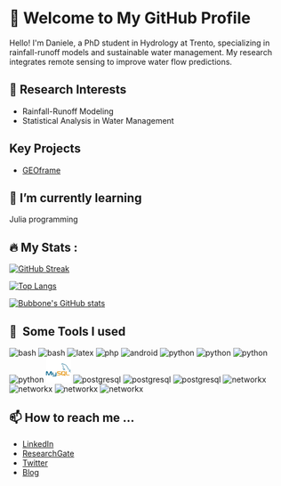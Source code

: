 # 👋 Welcome to My GitHub Profile

Hello! I'm Daniele, a PhD student in Hydrology at Trento, specializing in rainfall-runoff models and sustainable water management. My research integrates remote sensing to improve water flow predictions.

## 👀 Research Interests
- Rainfall-Runoff Modeling
- Statistical Analysis in Water Management

## Key Projects
- [GEOframe](https://github.com/geoframecomponents)

  
## 🌱 I’m currently learning
Julia programming


## :fire: My Stats :
[![GitHub Streak](http://github-readme-streak-stats.herokuapp.com?user=bubbobne&theme=dark&background=000000)](https://git.io/streak-stats)

[![Top Langs](https://github-readme-stats.vercel.app/api/top-langs/?username=bubbobne&layout=compact&theme=vision-friendly-dark)](https://github.com/anuraghazra/github-readme-stats)

[![Bubbone's GitHub stats](https://github-readme-stats.vercel.app/api?username=bubbobne)](https://github.com/bubbobne/github-readme-stats)

<h2> 🚀 &nbsp;Some Tools I used</h2>
<p align="left">
<img src="https://cdn.jsdelivr.net/gh/devicons/devicon/icons/debian/debian-original.svg" alt="bash" width="45" height="45"/>
<img src="https://cdn.jsdelivr.net/gh/devicons/devicon/icons/bash/bash-original.svg" alt="bash" width="45" height="45"/>
<img src="https://cdn.jsdelivr.net/gh/devicons/devicon/icons/latex/latex-original.svg" alt="latex" width="45" height="45"/>
<img src="https://cdn.jsdelivr.net/gh/devicons/devicon/icons/php/php-original.svg" alt="php" width="45" height="45"/>
<img src="https://cdn.jsdelivr.net/gh/devicons/devicon/icons/android/android-original.svg" alt="android" width="45" height="45"/>
<img src="https://cdn.jsdelivr.net/gh/devicons/devicon/icons/python/python-original.svg" alt="python" width="45" height="45"/>
<img src="https://cdn.jsdelivr.net/gh/devicons/devicon/icons/pycharm/pycharm-original.svg" alt="python" width="45" height="45"/>
<img src="https://cdn.jsdelivr.net/gh/devicons/devicon/icons/java/java-original.svg" alt="python" width="45" height="45"/>
<img src="https://cdn.jsdelivr.net/gh/devicons/devicon/icons/r/r-original.svg" alt="python" width="45" height="45"/>
<img src="https://raw.githubusercontent.com/devicons/devicon/master/icons/mysql/mysql-original-wordmark.svg" alt="mysql" width="45" height="45"/>
<img src="https://cdn.jsdelivr.net/gh/devicons/devicon/icons/postgresql/postgresql-original.svg" alt="postgresql" width="45" height="45"/>
<img src="https://cdn.jsdelivr.net/gh/devicons/devicon/icons/mongodb/mongodb-original.svg" alt="postgresql" width="45" height="45"/>
<img src="https://camo.githubusercontent.com/dc9e7e657b4cd5ba7d819d1a9ce61434bd0ddbb94287d7476b186bd783b62279/68747470733a2f2f63646e2e6a7364656c6976722e6e65742f67682f64657669636f6e732f64657669636f6e2f69636f6e732f6769742f6769742d6f726967696e616c2e737667" alt="postgresql" width="45" height="45"/>
<img src="https://cdn.jsdelivr.net/gh/devicons/devicon/icons/networkx/networkx-original.svg" alt="networkx" width="45" height="45"/>
<img src="https://cdn.jsdelivr.net/gh/devicons/devicon/icons/networkx/networkx-original.svg" alt="networkx" width="45" height="45"/>
<img src="https://img.shields.io/badge/angular.js-%23E23237.svg?style=for-the-badge&logo=angularjs&logoColor=white" alt="networkx" width="45" height="45"/>
<img src="https://img.shields.io/badge/Anaconda-%2344A833.svg?style=for-the-badge&logo=anaconda&logoColor=white" alt="networkx" width="45" height="45"/>

</p>

## 📫 How to reach me ...
- [LinkedIn](https://www.linkedin.com/in/daniele-andreis-64690235)
- [ResearchGate](https://www.researchgate.net/profile/Daniele-Andreis-2)
- [Twitter](https://x.com/bubbobne)
- [Blog](https://dungizm.blogspot.com/)

<!---
bubbobne/bubbobne is a ✨ special ✨ repository because its `README.md` (this file) appears on your GitHub profile.
You can click the Preview link to take a look at your changes.
--->
